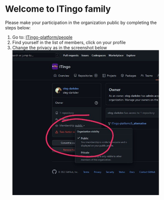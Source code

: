 # Welcome to **ITingo** family

Please make your participation in the organization public by completing the steps below:
1. Go to: [ITingo-platform/people](https://github.com/orgs/ITingo-platform/people)
2. Find yourself in the list of members, click on your profile
3. Change the privacy as in the screenshot below
![Screenshot ](https://github.com/ITingo-platform/.github/blob/main/profile/photo_2022-11-20_15-10-09.jpg)
